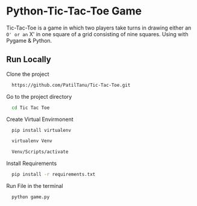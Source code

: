 
# Python-Tic-Tac-Toe Game

Tic-Tac-Toe is a game in which two players take turns in drawing either an ` O' or an ` X' in one square of a grid consisting of nine squares. Using with Pygame & Python.






## Run Locally

Clone the project

```bash
  https://github.com/PatilTanu/Tic-Tac-Toe.git
```

Go to the project directory

```bash
  cd Tic Tac Toe
```

Create Virtual Envirmonent

```bash
  pip install virtualenv 

  virtualenv Venv

  Venv/Scripts/activate 
```

Install Requirements

```bash
  pip install -r requirements.txt
```
Run File in the terminal

```bash
  python game.py
```